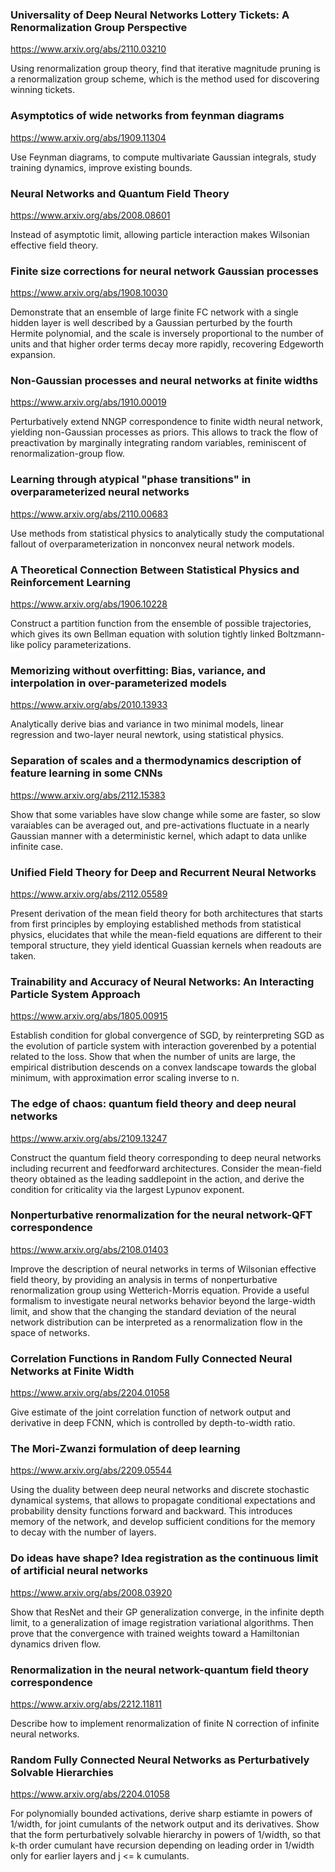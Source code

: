 ### Universality of Deep Neural Networks Lottery Tickets: A Renormalization Group Perspective

<https://www.arxiv.org/abs/2110.03210>

Using renormalization group theory, find that iterative magnitude pruning is a renormalization group scheme, which is the method used for discovering winning tickets.

### Asymptotics of wide networks from feynman diagrams

<https://www.arxiv.org/abs/1909.11304>

Use Feynman diagrams, to compute multivariate Gaussian integrals, study training dynamics, improve existing bounds.

### Neural Networks and Quantum Field Theory

<https://www.arxiv.org/abs/2008.08601>

Instead of asymptotic limit, allowing particle interaction makes Wilsonian effective field theory.

### Finite size corrections for neural network Gaussian processes

<https://www.arxiv.org/abs/1908.10030>

Demonstrate that an ensemble of large finite FC network with a single hidden layer is well described by a Gaussian perturbed by the fourth Hermite polynomial, and the scale is 
inversely proportional to the number of units and that higher order terms decay more rapidly, recovering Edgeworth expansion.

### Non-Gaussian processes and neural networks at finite widths

<https://www.arxiv.org/abs/1910.00019>

Perturbatively extend NNGP correspondence to finite width neural network, yielding non-Gaussian processes as priors. This allows to track the flow of preactivation by
marginally integrating random variables, reminiscent of renormalization-group flow.

### Learning through atypical "phase transitions" in overparameterized neural networks

<https://www.arxiv.org/abs/2110.00683>

Use methods from statistical physics to analytically study the computational fallout of overparameterization in nonconvex neural network models. 

### A Theoretical Connection Between Statistical Physics and Reinforcement Learning

<https://www.arxiv.org/abs/1906.10228>

Construct a partition function from the ensemble of possible trajectories, which gives its own Bellman equation with solution tightly linked Boltzmann-like policy parameterizations.

### Memorizing without overfitting: Bias, variance, and interpolation in over-parameterized models

<https://www.arxiv.org/abs/2010.13933>

Analytically derive bias and variance in two minimal models, linear regression and two-layer neural newtork, using statistical physics. 

### Separation of scales and a thermodynamics description of feature learning in some CNNs

<https://www.arxiv.org/abs/2112.15383>

Show that some variables have slow change while some are faster, so slow varaiables can be averaged out, and pre-activations fluctuate in a nearly Gaussian manner with a deterministic kernel, which adapt to data unlike infinite case.

### Unified Field Theory for Deep and Recurrent Neural Networks

<https://www.arxiv.org/abs/2112.05589>

Present derivation of the mean field theory for both architectures that starts from first principles by employing established methods from statistical physics, elucidates that while the mean-field equations are different to their temporal structure, they yield identical Guassian kernels when readouts are taken.

### Trainability and Accuracy of Neural Networks: An Interacting Particle System Approach

<https://www.arxiv.org/abs/1805.00915>

Establish condition for global convergence of SGD, by reinterpreting SGD as the evolution of particle system with interaction goverenbed by a potential related to the loss. Show that when the number of units are large, the empirical distribution descends on a convex landscape towards the global minimum, with approximation error scaling inverse to n.

### The edge of chaos: quantum field theory and deep neural networks

<https://www.arxiv.org/abs/2109.13247>

Construct the quantum field theory corresponding to deep neural networks including recurrent and feedforward architectures. Consider the mean-field theory obtained as the leading saddlepoint in the action, and derive the condition for criticality via the largest Lypunov exponent.

### Nonperturbative renormalization for the neural network-QFT correspondence

<https://www.arxiv.org/abs/2108.01403>

Improve the description of neural networks in terms of Wilsonian effective field theory, by providing an analysis in terms of nonperturbative renormalization group using Wetterich-Morris equation. Provide a useful formalism to investigate neural networks behavior beyond the large-width limit, and show that the changing the standard deviation of the neural network distribution can be interpreted as a renormalization flow in the space of networks.

### Correlation Functions in Random Fully Connected Neural Networks at Finite Width

<https://www.arxiv.org/abs/2204.01058>

Give estimate of the joint correlation function of network output and derivative in deep FCNN, which is controlled by depth-to-width ratio.

### The Mori-Zwanzi formulation of deep learning

<https://www.arxiv.org/abs/2209.05544>

Using the duality between deep neural networks and discrete stochastic dynamical systems, that allows to propagate conditional expectations and probability density functions forward and backward. This introduces memory of the network, and develop sufficient conditions for the memory to decay with the number of layers.

### Do ideas have shape? Idea registration as the continuous limit of artificial neural networks

<https://www.arxiv.org/abs/2008.03920>

Show that ResNet and their GP generalization converge, in the infinite depth limit, to a generalization of image registration variational algorithms. Then prove that the convergence with trained weights toward a Hamiltonian dynamics driven flow.

### Renormalization in the neural network-quantum field theory correspondence

<https://www.arxiv.org/abs/2212.11811>

Describe how to implement renormalization of finite N correction of infinite neural networks. 

### Random Fully Connected Neural Networks as Perturbatively Solvable Hierarchies

<https://www.arxiv.org/abs/2204.01058>

For polynomially bounded activations, derive sharp estiamte in powers of 1/width, for joint cumulants of the network output and its derivatives. Show that the form perturbatively solvable hierarchy in powers of 1/width, so that k-th order cumulant have recursion depending on leading order in 1/width only for earlier layers and j <= k cumulants. 